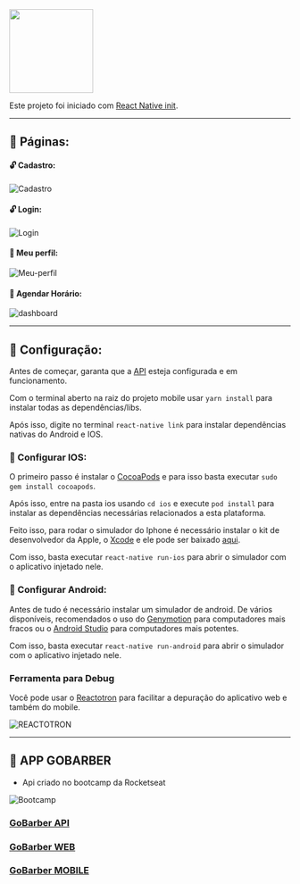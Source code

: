 <img src="https://s3.us-east-2.amazonaws.com/gobarber-img/logo.svg" height = "150"/>

Este projeto foi iniciado com [React Native init](https://facebook.github.io/react-native/docs/getting-started).

---

## :open_book: Páginas:

#### :unlock: Cadastro:

![Cadastro](https://github.com/yagolopes/gobarber/mobile/blob/master/.github/create-account.gif)

#### :unlock: Login:

![Login](https://github.com/yagolopes/gobarber/mobile/blob/master/.github/login.gif)

#### :closed_lock_with_key: Meu perfil:

![Meu-perfil](https://github.com/yagolopes/gobarber/mobile/blob/master/.github/my-profile.png)

#### :closed_lock_with_key: Agendar Horário:

![dashboard](https://github.com/yagolopes/gobarber/mobile/blob/master/.github/appointments.gif)

---

## :hammer: Configuração:

Antes de começar, garanta que a [API](https://github.com/yagolopes/gobarber/backend) esteja configurada e em funcionamento.

Com o terminal aberto na raiz do projeto mobile usar `yarn install` para instalar todas as dependências/libs.

Após isso, digite no terminal `react-native link` para instalar dependências nativas do Android e IOS.

### :green_apple: Configurar IOS:

O primeiro passo é instalar o [CocoaPods](https://cocoapods.org/) e para isso basta executar `sudo gem install cocoapods`.

Após isso, entre na pasta ios usando `cd ios` e execute `pod install` para instalar as dependências necessárias relacionados a esta plataforma.

Feito isso, para rodar o simulador do Iphone é necessário instalar o kit de desenvolvedor da Apple, o [Xcode](https://developer.apple.com/xcode/) e ele pode ser baixado [aqui](https://apps.apple.com/br/app/xcode/id497799835?mt=12).

Com isso, basta executar `react-native run-ios` para abrir o simulador com o aplicativo injetado nele.

### :robot: Configurar Android:

Antes de tudo é necessário instalar um simulador de android. De vários disponíveis, recomendados o uso do [Genymotion](https://www.genymotion.com/desktop/) para computadores mais fracos ou o [Android Studio](https://developer.android.com/studio) para computadores mais potentes.

Com isso, basta executar `react-native run-android` para abrir o simulador com o aplicativo injetado nele.

### Ferramenta para Debug

Você pode usar o [Reactotron](https://github.com/infinitered/reactotron/releases) para facilitar a depuração do aplicativo web e também do mobile.

![REACTOTRON](https://github.com/yagolopes/gobarber/mobile/blob/master/.github/reactotron.png)

---

## :rocket: APP GOBARBER

- Api criado no bootcamp da Rocketseat

![Bootcamp](https://rocketseat.com.br/static/images/update/bootcamp.svg)

### [GoBarber API](https://github.com/yagolopes/gobarber/backend)

### [GoBarber WEB](https://github.com/yagolopes/gobarber/frontend)

### [GoBarber MOBILE](https://github.com/yagolopes/gobarber/mobile)
